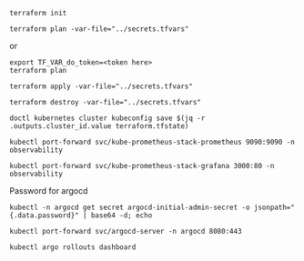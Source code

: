 

```
terraform init
```

```
terraform plan -var-file="../secrets.tfvars"
```

or 
```
export TF_VAR_do_token=<token here>
terraform plan
```


```
terraform apply -var-file="../secrets.tfvars"
```


```
terraform destroy -var-file="../secrets.tfvars"
```


```
doctl kubernetes cluster kubeconfig save $(jq -r .outputs.cluster_id.value terraform.tfstate)
```


```
kubectl port-forward svc/kube-prometheus-stack-prometheus 9090:9090 -n observability   
```

```
kubectl port-forward svc/kube-prometheus-stack-grafana 3000:80 -n observability
```

Password for argocd
```
kubectl -n argocd get secret argocd-initial-admin-secret -o jsonpath="{.data.password}" | base64 -d; echo
```
```
kubectl port-forward svc/argocd-server -n argocd 8080:443
```

```
kubectl argo rollouts dashboard
```
